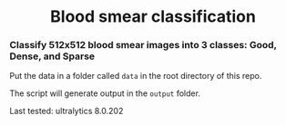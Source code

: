 <h1 align="center">Blood smear classification</h1>

### Classify 512x512 blood smear images into 3 classes: Good, Dense, and Sparse

Put the data in a folder called `data` in the root directory of this repo.

The script will generate output in the `output` folder.

Last tested: ultralytics 8.0.202
